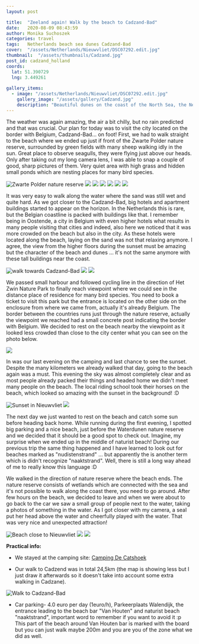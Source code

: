 ```yaml
---
layout: post

title:  "Zeeland again! Walk by the beach to Cadzand-Bad"
date:   2020-08-09 08:43:59
author: Monika Suchoszek
categories: travel
tags:	Netherlands beach sea dunes Cadzand-Bad
cover:  "/assets/Netherlands/Nieuwvliet/DSC07292.edit.jpg"
thumbnail:  "/assets/thumbnails/Cadzand.jpg"
post_id: cadzand_holland
coords:
  lat: 51.390729
  lng: 3.449261
  
gallery_items:
  - image: "/assets/Netherlands/Nieuwvliet/DSC07292.edit.jpg"
    gallery_image: "/assets/gallery/Cadzand.jpg"
    description: "Beautiful dunes on the coast of the North Sea, the Netherlands"
---
```


The weather was again amazing, the air a bit chilly, but no rain predicted and that was crucial. Our plan for today was to 
visit the city located on the border with Belgium, Cadzand-Bad... on foot! First, we had to walk straight 
to the beach where we ended up just if front of the Zwarte Polder nature reserve, surrounded by green fields with many sheep walking
idly in the sun. Great place to observe seagulls, they were flying just above our heads. Only after taking out my long camera lens, 
I was able to snap a couple of good, sharp pictures of them. Very quiet area with high grass and hidden small ponds which are nesting places for many 
bird species.
 
<img src="/assets/Netherlands/Nieuwvliet/DSC07169.edit.jpg" alt="Zwarte Polder nature reserve" />
<img src="/assets/Netherlands/Nieuwvliet/P7200440.edit.jpg" />
<img src="/assets/Netherlands/Nieuwvliet/DSC07178.edit.jpg" />
<img src="/assets/Netherlands/Nieuwvliet/DSC07175.edit.jpg" />
<img src="/assets/Netherlands/Nieuwvliet/DSC07184.edit.jpg" />
<img src="/assets/Netherlands/Nieuwvliet/DSC07189.edit.jpg" />
<img src="/assets/Netherlands/Nieuwvliet/DSC07191.edit.jpg" />

It was very easy to walk along the water where the sand was still wet and quite hard. As we got closer to the Cadzand-Bad, 
big hotels and apartment buildings started to appear on the horizon. In the Netherlands this is rare, but the Belgian 
coastline is packed with buildings like that. I remember being in Oostende, a city in Belgium with even higher hotels what results 
in many people visiting that cities and indeed, also here we noticed that it was more crowded on the beach but also in the city. 
As these hotels were located along the beach, laying on the sand was not that relaxing anymore. I agree, the view from the higher 
floors during the sunset must be amazing but the character of the beach and dunes ... it's not the same anymore with these
tall buildings near the coast.

<img src="/assets/Netherlands/Nieuwvliet/DSC07225.edit.jpg" alt="walk towards Cadzand-Bad" />
<img src="/assets/Netherlands/Nieuwvliet/DSC07216.edit.jpg"/>
<img src="/assets/Netherlands/Nieuwvliet/DSC07233.edit.jpg"/>

We passed small harbour and followed cycling line in the direction of Het Zwin Nature Park to finally reach viewpoint where we could 
see in the distance place of residence for many bird species. You need to book a ticket to visit this park but the entrance is 
located on the other side on the enclosure from where we came from, actually it's already Belgium. The border between the countries 
runs just through the nature reserve, actually the viewpoint we reached had a small concrete post indicating the border with Belgium.
We decided to rest on the beach nearby the viewpoint as it looked less crowded than close to the city center what you can see on the photo below.

<img src="/assets/Netherlands/Nieuwvliet/DSC07236.edit.jpg" />

In was our last evening on the camping and last chance to see the sunset. Despite the many kilometers we already walked that day,
going to the beach again was a must. This evening the sky was almost completely clear and as most people already packed their things and headed home 
we didn't meet many people on the beach. The local riding school took their horses on the beach, which looked so amazing with the sunset in the background! :D

<img src="/assets/Netherlands/Nieuwvliet/DSC07244.edit.jpg" alt="Sunset in Nieuwvliet" />
<img src="/assets/Netherlands/Nieuwvliet/DSC07255.jpg" />

The next day we just wanted to rest on the beach and catch some sun before heading back home. While running during the first evening,
I spotted big parking and a nice beach, just before the Waterdunen nature reserve and we decided that it should be a good spot to check out.
Imagine, my surprise when we ended up in the middle of naturist beach! During our previous trip the same thing happened and I have learned to 
look out for beaches marked as "nudistenstrand" ... but apparently the is another term which is didn't recognize "naaktstrand". Well, 
there is still a long way ahead of me to really know this language :D

We walked in the direction of nature reserve where the beach ends. The nature reserve consists of wetlands which are connected with the sea and it's not possible to walk
along the coast there, you need to go around. After few hours on the beach, we decided to leave and when we were about to go back to the car we saw a small group
of people next to the water, taking a photos of something in the water. As I got closer with my camera, a seal put her head above the water
and cheerfully played with the water. That was very nice and unexpected attraction!

<img src="/assets/Netherlands/Nieuwvliet/DSC07281.edit.jpg" alt="Beach close to Nieuwvliet" />
<img src="/assets/Netherlands/Nieuwvliet/DSC07287.edit.jpg" />
<img src="/assets/Netherlands/Nieuwvliet/DSC07292.edit.jpg" />


__Practical info:__

  * We stayed at the camping site: [Camping De Catshoek](https://minicampingdecatshoek.nl/)

  * Our walk to Cadzend was in total 24,5km (the map is showing less but I just draw it afterwards so it doesn't take into
  account some extra walking in Cadzane). 
  
  <img src="/assets/Netherlands/Nieuwvliet/Screenshot from 2020-08-30 15-13-18.png" alt="Walk to Cadzand-Bad" />
 
 * Car parking- 4.0 euro per day (1euro/h), Parkeerplaats Walendijk, the entrance leading to the beach bar "Van Houten" and
  naturist beach "naaktstrand", important word to remember if you want to avoid it :p This part of the beach around
  Van Houten bar is marked with the board but you can just walk maybe 200m and you are you of the zone what we did as well.

